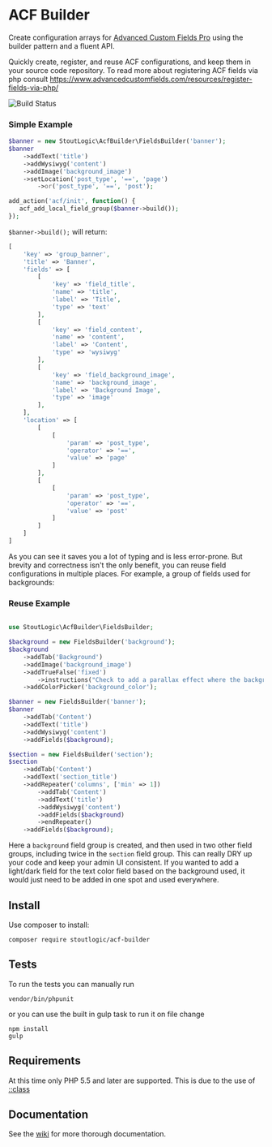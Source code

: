 # ACF Builder
Create configuration arrays for [Advanced Custom Fields Pro](https://www.advancedcustomfields.com/pro/) using the builder pattern and a fluent API.

Quickly create, register, and reuse ACF configurations, and keep them in your source code repository. To read more about registering ACF fields via php consult https://www.advancedcustomfields.com/resources/register-fields-via-php/

![Build Status](https://api.travis-ci.org/StoutLogic/acf-builder.svg?branch=master)

### Simple Example
```php
$banner = new StoutLogic\AcfBuilder\FieldsBuilder('banner');
$banner
    ->addText('title')
    ->addWysiwyg('content')
    ->addImage('background_image')
    ->setLocation('post_type', '==', 'page')
        ->or('post_type', '==', 'post');

add_action('acf/init', function() {
   acf_add_local_field_group($banner->build());
});
```

`$banner->build();` will return:
```php
[
    'key' => 'group_banner',
    'title' => 'Banner',
    'fields' => [
        [
            'key' => 'field_title',
            'name' => 'title',
            'label' => 'Title',
            'type' => 'text'
        ],
        [
            'key' => 'field_content',
            'name' => 'content',
            'label' => 'Content',
            'type' => 'wysiwyg'
        ],
        [
            'key' => 'field_background_image',
            'name' => 'background_image',
            'label' => 'Background Image',
            'type' => 'image'
        ],
    ],
    'location' => [
        [
            [
                'param' => 'post_type',
                'operator' => '==',
                'value' => 'page'
            ]
        ],
        [
            [
                'param' => 'post_type',
                'operator' => '==',
                'value' => 'post'
            ]
        ]
    ]
]
```

As you can see it saves you a lot of typing and is less error-prone. But brevity and correctness isn't the only benefit, you can reuse field configurations in multiple places. For example, a group of fields used for backgrounds:

### Reuse Example

```php

use StoutLogic\AcfBuilder\FieldsBuilder;

$background = new FieldsBuilder('background');
$background
    ->addTab('Background')
    ->addImage('background_image')
    ->addTrueFalse('fixed')
        ->instructions("Check to add a parallax effect where the background image doesn't move when scrolling")
    ->addColorPicker('background_color');

$banner = new FieldsBuilder('banner');
$banner
    ->addTab('Content')
    ->addText('title')
    ->addWysiwyg('content')
    ->addFields($background);

$section = new FieldsBuilder('section');
$section
    ->addTab('Content')
    ->addText('section_title')
    ->addRepeater('columns', ['min' => 1])
        ->addTab('Content')
        ->addText('title')
        ->addWysiwyg('content')
        ->addFields($background)
        ->endRepeater()
    ->addFields($background);
```

Here a `background` field group is created, and then used in two other field groups, including twice in the `section` field group. This can really DRY up your code and keep your admin UI consistent. If you wanted to add a light/dark field for the text color field based on the background used, it would just need to be added in one spot and used everywhere.

## Install
Use composer to install:
```
composer require stoutlogic/acf-builder
```

## Tests
To run the tests you can manually run
```
vendor/bin/phpunit
```
or you can use the built in gulp task to run it on file change
```
npm install
gulp
```

## Requirements
At this time only PHP 5.5 and later are supported. This is due to the use of [::class](http://php.net/manual/en/language.oop5.basic.php#language.oop5.basic.class.class)

## Documentation
See the [wiki](https://github.com/StoutLogic/acf-builder/wiki) for more thorough documentation.
